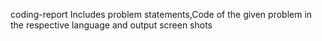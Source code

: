 coding-report
Includes problem statements,Code of the given problem in the respective language and output screen shots
